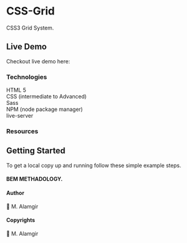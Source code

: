 # CSS-Grid
CSS3 Grid System.
## Live Demo
Checkout live demo here:
### Technologies
HTML 5<br/>
CSS (intermediate to Advanced)<br/>
Sass<br/>
NPM (node package manager)<br/>
live-server<br/>

### Resources

## Getting Started

To get a local copy up and running follow these simple example steps.

#### BEM METHADOLOGY.
#### Author
:bust_in_silhouette: M. Alamgir

#### Copyrights
:bust_in_silhouette: M. Alamgir
